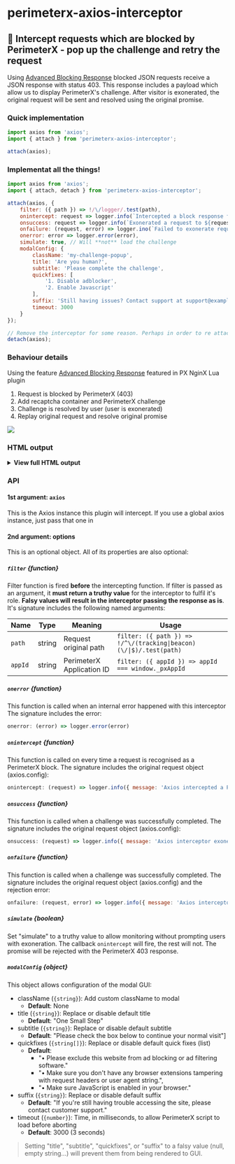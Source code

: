 # perimeterx-axios-interceptor

## 🧱 Intercept requests which are blocked by PerimeterX - pop up the challenge and retry the request

Using [Advanced Blocking Response](https://github.com/PerimeterX/perimeterx-nginx-plugin#-advanced-blocking-response) blocked JSON requests receive a JSON response with status 403. This response includes a payload which allow us to display PerimeterX's challenge. After visitor is exonerated, the original request will be sent and resolved using the original promise.

### Quick implementation
```js
import axios from 'axios';
import { attach } from 'perimeterx-axios-interceptor';

attach(axios);
```

### Implementat all the things!
```js
import axios from 'axios';
import { attach, detach } from 'perimeterx-axios-interceptor';

attach(axios, {
    filter: ({ path }) => !/\/logger/.test(path),
    onintercept: request => logger.info(`Intercepted a block response from request ${request.url}`),
    onsuccess: request => logger.info(`Exonerated a request to ${request.url}`),
    onfailure: (request, error) => logger.ino(`Failed to exonerate request to ${request.url}: ${error.message}`),
    onerror: error => logger.error(error),
    simulate: true, // Will **not** load the challenge
    modalConfig: {
        className: 'my-challenge-popup',
        title: 'Are you human?',
        subtitle: 'Please complete the challenge',
        quickfixes: [
            '1. Disable adblocker',
            '2. Enable Javascript'
        ],
        suffix: 'Still having issues? Contact support at support@example.com',
        timeout: 3000
    }
});

// Remove the interceptor for some reason. Perhaps in order to re attach with different settings
detach(axios);
```

### Behaviour details
Using the feature [Advanced Blocking Response](https://github.com/PerimeterX/perimeterx-nginx-plugin#-advanced-blocking-response) featured in PX NginX Lua plugin

1. Request is blocked by PerimeterX (403)
1. Add recaptcha container and PerimeterX challenge
1. Challenge is resolved by user (user is exonerated)
1. Replay original request and resolve original promise

![](https://user-images.githubusercontent.com/516342/78470552-1fdf8080-7733-11ea-882a-3a261492c85c.png)

### HTML output

<details>
    <summary><strong>View full HTML output</strong></summary>

```html
<dialog class="perimeterx-async-challenge" open="open">
    <div>
        <p class="title">One Small Step</p>
        <p class="subtitle">Please check the box below to continue your normal visit</p>
        <div id="px-captcha" class="challenge-box">
            <!-- Challange markup (div.g-recaptcha) injected by PerimeterX Javascript -->
        </div>
        <p class="quickfix">Please exclude this website from ad blocking or ad filtering software.</p>
        <p class="quickfix">Make sure you don't have any browser extensions tampering with request headers or user agent string.</p>
        <p class="quickfix">Make sure JavaScript is enabled in your browser.</p>
        <p>If you're still having trouble accessing the site, please contact customer support.</p>
        <style>
.perimeterx-async-challenge {
    z-index: 9999;
    position: fixed;
    left: 0;
    top: 0;
    width: 100%;
    height: 100%;
    border: 0;
    margin: 0;
    padding: 0;
    background: rgba(0, 0, 0, .3);
    color: black;
}
.perimeterx-async-challenge > div {
    margin: 20vh 20vw 0;
    background: white;
    box-shadow: 0 0 2em rgba(0, 0, 0, .4);
    padding: 1em 1.5em;
}
.perimeterx-async-challenge p,
.perimeterx-async-challenge .challenge-box {
    margin: 0 0 .5em;
}
.perimeterx-async-challenge .title {
    font-size: 2em;
    font-weight: bold;
}
.perimeterx-async-challenge .subtitle {
    font-size: 1.4em;
}
.perimeterx-async-challenge .quickfix {
    font-size: .8em;
    margin: 0;
}
.perimeterx-async-challenge .quickfix:before {
    content: "•";
    margin: 0 .5em
}
@media screen and (max-width:1040px) {
    .perimeterx-async-challenge > div {
        margin: 10vh 10vw 0;
    }
}
@media screen and (max-width:800px) {
    .perimeterx-async-challenge > div {
        margin: 5vw 5vw 0;
    }
}
        </style>
    </div>
</dialog>
<script src="https://captcha.px-cdn.net/<PERIMETERX_APP_IP>/captcha.js"></script>
```

> If you add a custom class, `dialog` element will include **both class names**: `<dialog class="perimeterx-async-challenge my-challenge-popup" open>`

</details>

### API
#### 1st argument: `axios`
This is the Axios instance this plugin will intercept. If you use a global axios instance, just pass that one in
#### 2nd argument: options
This is an optional object. All of its properties are also optional:
##### `filter` {function}
Filter function is fired **before** the intercepting function. If filter is passed as an argument, it **must return a truthy value** for the interceptor to fulfil it's role. **Falsy values will result in the interceptor passing the response as is**.
It's signature includes the following named arguments:

| Name | Type | Meaning | Usage
| - | - | - | -
| `path` | string | Request original path | `filter: ({ path }) => !/^\/(tracking\|beacon)(\/\|$)/.test(path)`
| `appId` | string | PerimeterX Application ID | `filter: ({ appId }) => appId === window._pxAppId`

##### `onerror` {function}
This function is called when an internal error happened with this interceptor
The signature includes the error:
```js
onerror: (error) => logger.error(error)
```
##### `onintercept` {function}
This function is called on every time a request is recognised as a PerimeterX block.
The signature includes the original request object (axios.config):
```js
onintercept: (request) => logger.info({ message: 'Axios intercepted a PerimeterX block response', url: request.url })
```
##### `onsuccess` {function}
This function is called when a challenge was successfully completed.
The signature includes the original request object (axios.config):
```js
onsuccess: (request) => logger.info({ message: 'Axios interceptor exonerated request', url: request.url })
```
##### `onfailure` {function}
This function is called when a challenge was successfully completed.
The signature includes the original request object (axios.config) and the rejection error:
```js
onfailure: (request, error) => logger.info({ message: 'Axios interceptor failed to exonerate request', url: request.url, stack: error.stack })
```
##### `simulate` {boolean}
Set "simulate" to a truthy value to allow monitoring without prompting users with exoneration.
The callback `onintercept` will fire, the rest will not. The promise will be rejected with the PerimeterX 403 response.
##### `modalConfig` {object}
This object allows configuration of the modal GUI:

- className (`{string}`): Add custom className to modal
    - **Default**: None
- title (`{string}`): Replace or disable default title
    - **Default**: "One Small Step"
- subtitle (`{string}`): Replace or disable default subtitle
    - **Default**: "Please check the box below to continue your normal visit"]
- quickfixes (`{string[]}`): Replace or disable default quick fixes (list)
    - **Default**:
        - "• Please exclude this website from ad blocking or ad filtering software."
        - "• Make sure you don't have any browser extensions tampering with request headers or user agent string.",
        - "• Make sure JavaScript is enabled in your browser."
- suffix (`{string}`): Replace or disable default suffix
    - **Default**: "If you're still having trouble accessing the site, please contact customer support."
- timeout (`{number}`): Time, in milliseconds, to allow PerimeterX script to load before aborting
    - **Default**: 3000 (3 seconds)

> Setting "title", "subtitle", "quickfixes", or "suffix" to a falsy value (null, empty string...) will prevent them from being rendered to GUI.
